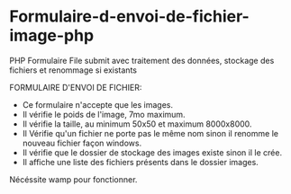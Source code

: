 # Formulaire-d-envoi-de-fichier-image-php
PHP Formulaire File submit avec traitement des données, stockage des fichiers et renommage si existants

FORMULAIRE D'ENVOI DE FICHIER:

- Ce formulaire n'accepte que les images.
- Il vérifie le poids de l'image, 7mo maximum.
- Il vérifie la taille, au minimum 50x50 et maximum 8000x8000.
- Il Vérifie qu'un fichier ne porte pas le même nom sinon il renomme le nouveau fichier façon windows.
- Il vérifie que le dossier de stockage des images existe sinon il le crée.
- Il affiche une liste des fichiers présents dans le dossier images.

Nécéssite wamp pour fonctionner.
